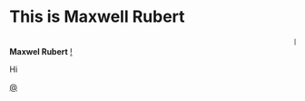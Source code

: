 
<!DOCTYPE html>
<html>
<head>
<title>Page Title</title>
</head>
<body>

<h1>This is Maxwell Rubert</h1>
<marquee>I'm from Kanyakumari, I am glad to learn front end developmentrn!</marquee>
<b>Maxwel Rubert</b>
<a href="https://drive.google.com/file/d/1o42vvUJbF4Q0jQxiyLdNJlafym28kRXJ/view?usp=drivesdk">!</a><br><p>Hi</p>
<a href="https://chatgpt.com/share/07da664a-32a7-458f-89ac-8ab0ab0ea2f3">@</a>
</body>
</html>
